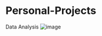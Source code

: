 # Personal-Projects
Data Analysis
![image](https://github.com/user-attachments/assets/bbc90de3-724a-4b2b-be4f-8a2650789558)
